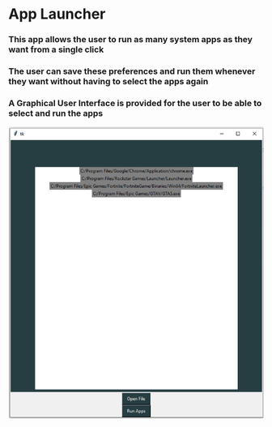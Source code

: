 # App Launcher

### This app allows the user to run as many system apps as they want from a single click
### The user can save these preferences and run them whenever they want without having to select the apps again
### A Graphical User Interface is provided for the user to be able to select and run the apps

![Simple Tkinter GUI](https://github.com/antarpreet11/Python-GUI-App/blob/main/GUITkinter.png)
